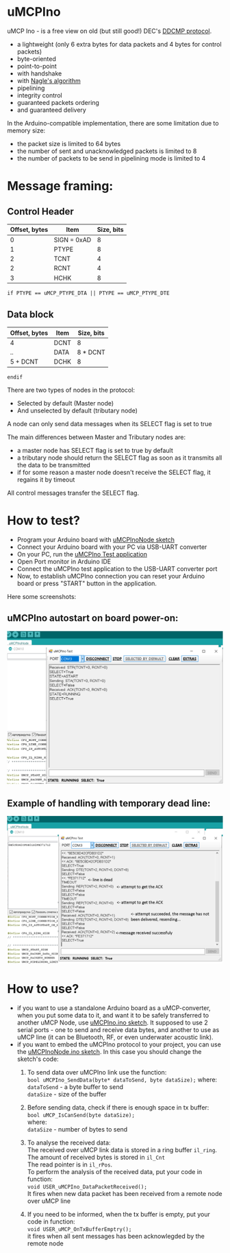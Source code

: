 # uMCPIno
uMCP Ino -  is a free view on old (but still good!) DEC's [DDCMP protocol](https://en.wikipedia.org/wiki/Digital_Data_Communications_Message_Protocol).
* a lightweight (only 6 extra bytes for data packets and 4 bytes for control packets)
* byte-oriented
* point-to-point
* with handshake
* with [Nagle's algorithm](https://en.wikipedia.org/wiki/Nagle%27s_algorithm)
* pipelining
* integrity control
* guaranteed packets ordering
* and guaranteed delivery

In the Arduino-compatible implementation, there are some limitation due to memory size:
* the packet size is limited to 64 bytes
* the number of sent and unacknowledged packets is limited to 8
* the number of packets to be send in pipelining mode is limited to 4

# Message framing:

## Control Header
Offset, bytes|Item|Size, bits|   
-------------|----|----------|
0|SIGN = 0xAD|8|constant, packet start signature  
1|PTYPE|8|packet type. Can be one of the uMCP_PacketType  
2|TCNT|4|number of last transmitted packet  
2|RCNT|4|number of last received packet  
3|HCHK|8|header checksum  

```
if PTYPE == uMCP_PTYPE_DTA || PTYPE == uMCP_PTYPE_DTE
```
## Data block

Offset, bytes|Item|Size, bits|
-------------|----|----------|
4|DCNT|8|data packet size, should be from a range [1..64] inclusively, 0 is not valid value for this field  
..|DATA|8 * DCNT|data  
5 + DCNT|DCHK|8|packet checksum  

```
endif
```

There are two types of nodes in the protocol: 
* Selected by default (Master node)
* And unselected by default (tributary node)

A node can only send data messages when its SELECT flag is set to true

The main differences between Master and Tributary nodes are: 
* a master node has SELECT flag is set to true by default
* a tributary node should return the SELECT flag as soon as it transmits all the data to be transmitted
* if for some reason a master node doesn't receive the SELECT flag, it regains it by timeout

All control messages transfer the SELECT flag.


# How to test?

- Program your Arduino board with [uMCPInoNode sketch](https://github.com/AlekUnderwater/uMCPIno/blob/master/Arduino/uMCPInoNode.ino)
- Connect your Arduino board with your PC via USB-UART converter
- On your PC, run the [uMCPIno Test application](https://github.com/AlekUnderwater/uMCPIno/releases/download/1.0/uMCPIno_.zip)
- Open Port monitor in Arduino IDE
- Connect the uMCPIno test application to the USB-UART converter port
- Now, to establish uMCPIno connection you can reset your Arduino board or press "START" button in the application.

Here some screenshots:

## uMCPIno autostart on board power-on:
![](https://github.com/AlekUnderwater/uMCPIno/blob/master/Docs/Screenshots/autostart_on_poweron.png)

## Example of handling with temporary dead line:
![](https://github.com/AlekUnderwater/uMCPIno/blob/master/Docs/Screenshots/line_dead.png)

# How to use?

* if you want to use a standalone Arduino board as a uMCP-converter, when you put some data to it, and want it
to be safely transferred to another uMCP Node, use [uMCPIno.ino sketch](https://github.com/AlekUnderwater/uMCPIno/blob/master/Arduino/uMCPIno.ino). It supposed to use 2 serial ports - one to send and receive data bytes, and another to use as uMCP line (it can be Bluetooth, RF, or even underwater acoustic link).
* if you want to embed the uMCPIno protocol to your project, you can use the [uMCPInoNode.ino sketch](https://github.com/AlekUnderwater/uMCPIno/blob/master/Arduino/uMCPInoNode.ino). In this case you should change the sketch's code:
    1) To send data over uMCPIno link use the function:  
    ```bool uMCPIno_SendData(byte* dataToSend, byte dataSize);```
    where:  
    ```dataToSend``` - a byte buffer to send  
    ```dataSize``` - size of the buffer  
    2) Before sending data, check if there is enough space in tx buffer:  
    ```bool uMCP_IsCanSend(byte dataSize);```  
    where:  
    ```dataSize``` - number of bytes to send  
    
    3) To analyse the received data:    
    The received over uMCP link data is stored in a ring buffer ```il_ring```.   
    The amount of received bytes is stored in ```il_Cnt```  
    The read pointer is in ```il_rPos```.  
    To perform the analysis of the received data, put your code in function:   
    ```void USER_uMCPIno_DataPacketReceived();```  
    It fires when new data packet has been received from a remote node over uMCP line  

    4) If you need to be informed, when the tx buffer is empty, put your code in function:           
    ```void USER_uMCP_OnTxBufferEmptry();```   
    it fires when all sent messages has been acknowlegded by the remote node

